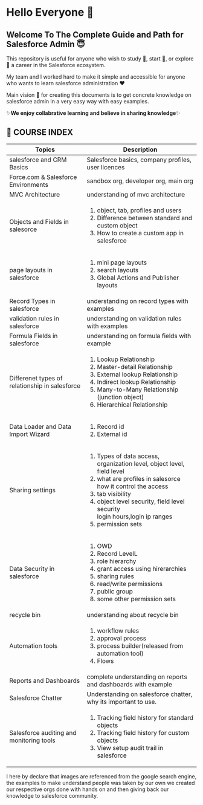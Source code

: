 # Hello Everyone :wave:
## Welcome To The Complete Guide and Path for Salesforce Admin :innocent:

This repository is useful for anyone who wish to study :book:, start :bicyclist:, or explore :sparkler: a career in the Salesforce ecosystem.

My team and I worked hard to make it simple and accessible for anyone who wants to learn 
salesforce administration :heart:

Main vision :dart: for creating this documents is to get concrete knowledge on salesforce admin in a very easy way with easy examples. 

:sparkles:**We enjoy collabrative learning and believe in sharing knowledge**:sparkles:

## :paperclip: COURSE INDEX

| Topics | Description |
| ---             | ---            |
| salesforce and CRM Basics | Salesforce basics, company profiles, user licences  |
| Force.com & Salesforce Environments | sandbox org, developer org, main org|
| MVC Architecture | understanding of mvc architecture|
| Objects and Fields in salesorce | <ol><li>object, tab, profiles and users</li><li> Difference between standard and custom object</li><li>How to create a custom app in salesforce</li></ol>|
| page layouts in salesforce | <ol><li>mini page layouts</li><li>search layouts</li><li>Global Actions and Publisher layouts</li></ol>|
| Record Types in salesforce | understanding on record types with examples|
| validation rules in salesforce | understanding on validation rules with examples|
| Formula Fields in salesforce | understanding on  formula fields with example |
| Differenet types of relationship in salesforce | <ol><li>Lookup Relationship</li><li>Master-detail Relationship</li><li>External lookup Relationship</li><li>Indirect lookup Relationship</li><li>Many-to-Many Relationship (junction object)</li><li>Hierarchical Relationship</li></ol>|
| Data Loader and Data Import Wizard | <ol><li>Record id</li><li>External id</li></ol>|
| Sharing settings | <ol><li>Types of data access, organization level, object level, field level</li><li>what are profiles in salesorce how it control the access</li><li>tab visibility</li><li>object level security, field level security</li>login hours,login ip ranges</li><li>permission sets</li></ol>|
| Data Security in salesforce | <ol><li>OWD</li><li>Record LevelL</li><li>role hierarchy</li><li>grant access using hirerarchies</li><li>sharing rules</li><li>read/write permissions</li><li>public group</li><li>some other permission sets</li></ol>|
| recycle bin | understanding about recycle bin|
| Automation tools| <ol><li>workflow rules</li><li>approval process</li><li>process builder(released from automation tool)</li><li>Flows</li></ol>|
| Reports and Dashboards|complete understanding on reports and dashboards with example|
| Salesforce Chatter| Understanding on salesforce chatter, why its important to use.|
| Salesforce auditing and monitoring tools| <ol><li>Tracking field history for standard objects</li><li>Tracking field history for custom objects</li><li>View setup audit trail in salesforce</li></ol>|

I here by declare that images are referenced from the google search engine, the examples to make understand people was taken by our own we created our respective orgs done with hands on and then giving back our knowledge to salesforce community.




